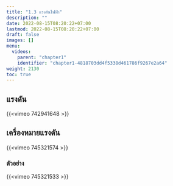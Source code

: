 ```yaml
---
title: "1.3 แรงดันไฟฟ้า"
description: ""
date: 2022-08-15T08:20:22+07:00
lastmod: 2022-08-15T08:20:22+07:00
draft: false
images: []
menu:
  videos:
    parent: "chapter1"
    identifier: "chapter1-4818703dd4f5338d461786f9267e2a64"
weight: 2130
toc: true
---
```


## **แรงดัน**

{{<vimeo 742941648 >}}

## **เครื่องหมายแรงดัน**

{{<vimeo 745321574 >}}


### ตัวอย่าง

{{<vimeo 745321533 >}}
